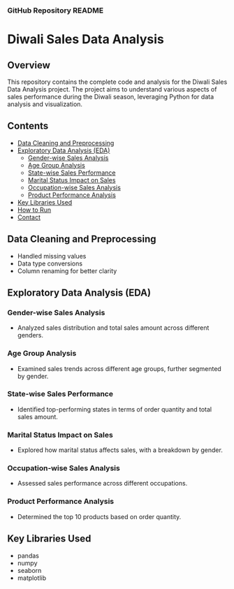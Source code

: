 ### GitHub Repository README

# Diwali Sales Data Analysis

## Overview
This repository contains the complete code and analysis for the Diwali Sales Data Analysis project. The project aims to understand various aspects of sales performance during the Diwali season, leveraging Python for data analysis and visualization.

## Contents
- [Data Cleaning and Preprocessing](#data-cleaning-and-preprocessing)
- [Exploratory Data Analysis (EDA)](#exploratory-data-analysis-eda)
  - [Gender-wise Sales Analysis](#gender-wise-sales-analysis)
  - [Age Group Analysis](#age-group-analysis)
  - [State-wise Sales Performance](#state-wise-sales-performance)
  - [Marital Status Impact on Sales](#marital-status-impact-on-sales)
  - [Occupation-wise Sales Analysis](#occupation-wise-sales-analysis)
  - [Product Performance Analysis](#product-performance-analysis)
- [Key Libraries Used](#key-libraries-used)
- [How to Run](#how-to-run)
- [Contact](#contact)

## Data Cleaning and Preprocessing
- Handled missing values
- Data type conversions
- Column renaming for better clarity

## Exploratory Data Analysis (EDA)
### Gender-wise Sales Analysis
- Analyzed sales distribution and total sales amount across different genders.

### Age Group Analysis
- Examined sales trends across different age groups, further segmented by gender.

### State-wise Sales Performance
- Identified top-performing states in terms of order quantity and total sales amount.

### Marital Status Impact on Sales
- Explored how marital status affects sales, with a breakdown by gender.

### Occupation-wise Sales Analysis
- Assessed sales performance across different occupations.

### Product Performance Analysis
- Determined the top 10 products based on order quantity.

## Key Libraries Used
- pandas
- numpy
- seaborn
- matplotlib

